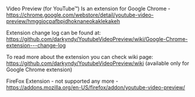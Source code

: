 Video Preview (for YouTube&trade;)
Is an extension for Google Chrome - https://chrome.google.com/webstore/detail/youtube-video-preview/hmggjocpafbpjdhoknaneokaklekakeh

Extension change log can be found at: https://github.com/darkyndy/YoutubeVideoPreview/wiki/Google-Chrome-extension---change-log

To read more about the extension you can check wiki page: https://github.com/darkyndy/YoutubeVideoPreview/wiki (available only for Google Chrome extension)


FireFox Extension - not supported any more - https://addons.mozilla.org/en-US/firefox/addon/youtube-video-preview/
